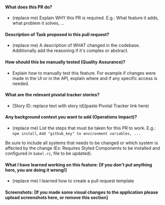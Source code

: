 #### What does this PR do?
- (replace me) Explain WHY this PR is required. E.g.: What feature it adds, what problem it solves, …

#### Description of Task proposed in this pull request?
- (replace me) A description of WHAT changed in the codebase. Additionally add the reasoning if it's complex or abstract. 

#### How should this be manually tested (Quality Assurance)?
- Explain how to manually test this feature. For example if changes were made in
the UI or in the API, explain where and if any specific access is needed.

#### What are the relevant pivotal tracker stories?
- [Story ID:  replace text with story id](paste Pivotal Tracker link here)

#### Any background context you want to add (Operations Impact)?
- (replace me) List the steps that must be taken for this PR to work.
E.g.: `npm install`, `Add "github_key" to environment variables, ...`

Be sure to include all systems that needs to be changed or which system is
affected by the change (Ex: Requires Styled Components to be installed and
configured in `babel.rc`, file to be updated).

#### What I have learned working on this feature: [If you don't put anything here, you are doing it wrong!]
- (replace me) I learned how to create a pull request template

#### Screenshots: [If you made some visual changes to the application please upload screenshots here, or remove this section]
